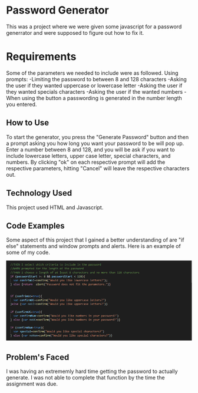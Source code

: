 # Password Generator
This was a project where we were given some javascript for a password generrator and were supposed to figure out how to fix it.

# Requirements
Some of the parameters we needed to include were as followed.
Using prompts:
-Limiting the password to between 8 and 128 characters
-Asking the user if they wanted uppercase or lowercase letter
-Asking the user if they wanted specials characters
-Asking the user if the wanted numbers
-When using the button a passwording is generated in the number length you entered.

## How to Use
To start the generator, you press the "Generate Password" button and then a prompt asking you how long you want your password to be will pop up. Enter a number between 8 and 128, and you will be ask if you want to include lowercase letters, upper case letter, special characters, and numbers. By clicking "ok" on each respective prompt will add the respective parameters, hitting "Cancel" will leave the respective characters out.

## Technology Used
This project used HTML and Javascript.

## Code Examples
Some aspect of this project that I gained a better understanding of are "if else" statements and window prompts and alerts. Here is an example of some of my code. 

![Code Example](https://github.com/kuyadevin/Password-Generator/blob/main/homework/Develop/Screenshot%20(12).png)

## Problem's Faced
I was having an extrememly hard time getting the password to actually generate. I was not able to complete that function by the time the assignment was due.